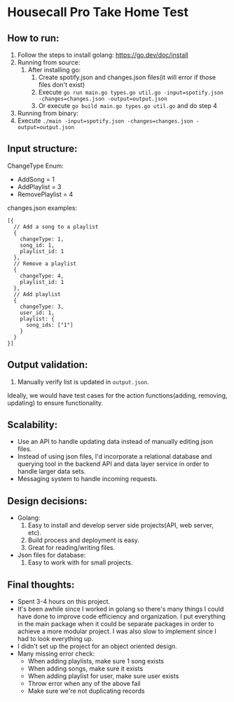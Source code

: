 # Housecall Pro Take Home Test

## How to run:

1. Follow the steps to install golang: https://go.dev/doc/install
2. Running from source:
   1. After installing go:
      1. Create spotify.json and changes.json files(it will error if those files don't exist)
      2. Execute `go run main.go types.go util.go -input=spotify.json -changes=changes.json -output=output.json`
      3. Or execute `go build main.go types.go util.go` and do step 4
3. Running from binary:
4. Execute `./main -input=spotify.json -changes=changes.json -output=output.json`

## Input structure:

ChangeType Enum:

- AddSong = 1
- AddPlaylist = 3
- RemovePlaylist = 4

changes.json examples:

```
[{
  // Add a song to a playlist
  {
    changeType: 1,
    song_id: 1,
    playlist_id: 1
  },
  // Remove a playlist
  {
    changeType: 4,
    playlist_id: 1
  },
  // Add playlist
  {
    changeType: 3,
    user_id: 1,
    playlist: {
      song_ids: ["1"]
    }
  }
}]
```

## Output validation:

1. Manually verify list is updated in `output.json`.

Ideally, we would have test cases for the action functions(adding, removing, updating) to ensure functionality.

## Scalability:

- Use an API to handle updating data instead of manually editing json files.
- Instead of using json files, I'd incorporate a relational database and querying tool in the backend API and data layer service in order to handle larger data sets.
- Messaging system to handle incoming requests.

## Design decisions:

- Golang:
  1. Easy to install and develop server side projects(API, web server, etc).
  2. Build process and deployment is easy.
  3. Great for reading/writing files.
- Json files for database:
  1. Easy to work with for small projects.

## Final thoughts:

- Spent 3-4 hours on this project.
- It's been awhile since I worked in golang so there's many things I could have done to improve code efficiency and organization. I put everything in the main package when it could be separate packages in order to achieve a more modular project. I was also slow to implement since I had to look everything up.
- I didn't set up the project for an object oriented design.
- Many missing error check:
  - When adding playlists, make sure 1 song exists
  - When adding songs, make sure it exists
  - When adding playlist for user, make sure user exists
  - Throw error when any of the above fail
  - Make sure we're not duplicating records
